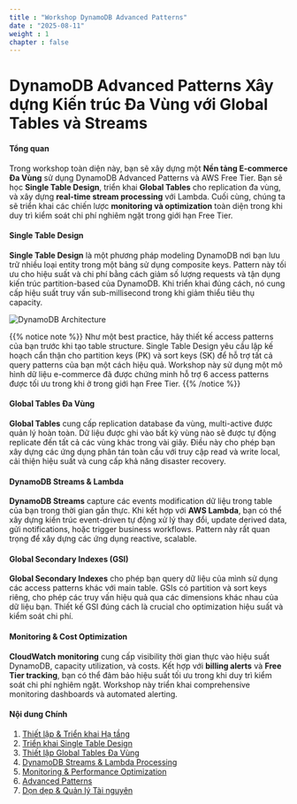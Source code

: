 ```yaml
---
title : "Workshop DynamoDB Advanced Patterns"
date : "2025-08-11"
weight : 1 
chapter : false
---
```


# DynamoDB Advanced Patterns Xây dựng Kiến trúc Đa Vùng với Global Tables và Streams

#### Tổng quan
Trong workshop toàn diện này, bạn sẽ xây dựng một **Nền tảng E-commerce Đa Vùng** sử dụng DynamoDB Advanced Patterns và AWS Free Tier. Bạn sẽ học **Single Table Design**, triển khai **Global Tables** cho replication đa vùng, và xây dựng **real-time stream processing** với Lambda. 
Cuối cùng, chúng ta sẽ triển khai các chiến lược **monitoring và optimization** toàn diện trong khi duy trì kiểm soát chi phí nghiêm ngặt trong giới hạn Free Tier.

#### Single Table Design
**Single Table Design** là một phương pháp modeling DynamoDB nơi bạn lưu trữ nhiều loại entity trong một bảng sử dụng composite keys. Pattern này tối ưu cho hiệu suất và chi phí bằng cách giảm số lượng requests và tận dụng kiến trúc partition-based của DynamoDB. Khi triển khai đúng cách, nó cung cấp hiệu suất truy vấn sub-millisecond trong khi giảm thiểu tiêu thụ capacity.

![DynamoDB Architecture](/DynamoDB-Advanced-Patterns-and-Global-Tables-Streams/images/1/Architectures.png?featherlight=false&width=90pc)

{{% notice note %}}
Như một best practice, hãy thiết kế access patterns của bạn trước khi tạo table structure. Single Table Design yêu cầu lập kế hoạch cẩn thận cho partition keys (PK) và sort keys (SK) để hỗ trợ tất cả query patterns của bạn một cách hiệu quả. Workshop này sử dụng một mô hình dữ liệu e-commerce đã được chứng minh hỗ trợ 6 access patterns được tối ưu trong khi ở trong giới hạn Free Tier.
{{% /notice %}}

#### Global Tables Đa Vùng
**Global Tables** cung cấp replication database đa vùng, multi-active được quản lý hoàn toàn. Dữ liệu được ghi vào bất kỳ vùng nào sẽ được tự động replicate đến tất cả các vùng khác trong vài giây. Điều này cho phép bạn xây dựng các ứng dụng phân tán toàn cầu với truy cập read và write local, cải thiện hiệu suất và cung cấp khả năng disaster recovery.

#### DynamoDB Streams & Lambda
**DynamoDB Streams** capture các events modification dữ liệu trong table của bạn trong thời gian gần thực. Khi kết hợp với **AWS Lambda**, bạn có thể xây dựng kiến trúc event-driven tự động xử lý thay đổi, update derived data, gửi notifications, hoặc trigger business workflows. Pattern này rất quan trọng để xây dựng các ứng dụng reactive, scalable.

#### Global Secondary Indexes (GSI)
**Global Secondary Indexes** cho phép bạn query dữ liệu của mình sử dụng các access patterns khác với main table. GSIs có partition và sort keys riêng, cho phép các truy vấn hiệu quả qua các dimensions khác nhau của dữ liệu bạn. Thiết kế GSI đúng cách là crucial cho optimization hiệu suất và kiểm soát chi phí.

#### Monitoring & Cost Optimization
**CloudWatch monitoring** cung cấp visibility thời gian thực vào hiệu suất DynamoDB, capacity utilization, và costs. Kết hợp với **billing alerts** và **Free Tier tracking**, bạn có thể đảm bảo hiệu suất tối ưu trong khi duy trì kiểm soát chi phí nghiêm ngặt. Workshop này triển khai comprehensive monitoring dashboards và automated alerting.

#### Nội dung Chính

1. [Thiết lập & Triển khai Hạ tầng](1-setup-infrastructure/)
2. [Triển khai Single Table Design](2-single-table-design/)
3. [Thiết lập Global Tables Đa Vùng](3-global-tables-setup/)
4. [DynamoDB Streams & Lambda Processing](4-streams-lambda-processing/)
5. [Monitoring & Performance Optimization](5-monitoring-optimization/)
6. [Advanced Patterns](6-advanced-patterns/)
7. [Dọn dẹp & Quản lý Tài nguyên](7-cleanup-resources/)
